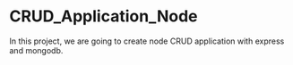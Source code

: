 # CRUD_Application_Node
In this project, we are going to create node CRUD application with express and mongodb.
